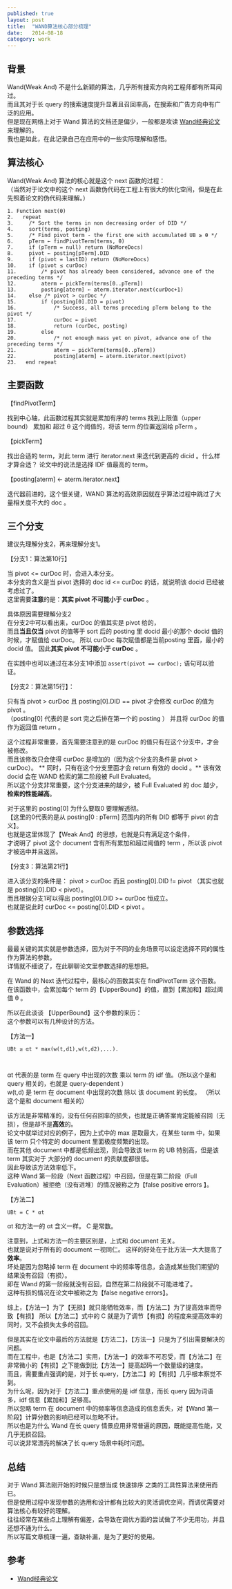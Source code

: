 ```yaml
---
published: true
layout: post
title:  "WAND算法核心部分梳理"
date:   2014-08-18
category: work
---
```


## 背景

Wand(Weak And) 不是什么新颖的算法，几乎所有搜索方向的工程师都有所耳闻过。  
而且其对于长 query 的搜索速度提升显著且召回率高，在搜索和广告方向中有广泛的应用。  
但是现在网络上对于 Wand 算法的文档还是偏少，一般都是攻读 [Wand经典论文]来理解的。  
我也是如此，在此记录自己在应用中的一些实际理解和感悟。  

## 算法核心

Wand(Weak And) 算法的核心就是这个 next 函数的过程：  
（当然对于论文中的这个 next 函数伪代码在工程上有很大的优化空间，但是在此先照着论文的伪代码来理解。）

```
1. Function next(θ)
2.   repeat
3.     /* Sort the terms in non decreasing order of DID */
4.     sort(terms, posting)
5.     /* Find pivot term - the first one with accumulated UB ≥ θ */
6.     pTerm ← findPivotTerm(terms, θ)
7.     if (pTerm = null) return (NoMoreDocs)
8.     pivot ← posting[pTerm].DID
9.     if (pivot = lastID) return (NoMoreDocs)
10.    if (pivot ≤ curDoc)
11.        /* pivot has already been considered, advance one of the preceding terms */
12.        aterm ← pickTerm(terms[0..pTerm])
13.        posting[aterm] ← aterm.iterator.next(curDoc+1)
14.    else /* pivot > curDoc */
15.        if (posting[0].DID = pivot)
16.            /* Success, all terms preceding pTerm belong to the pivot */
17.            curDoc ← pivot
18.            return (curDoc, posting)
19.        else
20.            /* not enough mass yet on pivot, advance one of the preceding terms */
21.            aterm ← pickTerm(terms[0..pTerm])
22.            posting[aterm] ← aterm.iterator.next(pivot)
23.   end repeat
```

## 主要函数

【findPivotTerm】

找到中心轴，此函数过程其实就是累加有序的 terms 找到上限值（upper bound） 累加和 超过 θ 这个阈值的，将该 term 的位置返回给 pTerm 。

【pickTerm】

找出合适的 term，对此 term 进行 iterator.next 来迭代到更高的 dicid 。什么样才算合适？
论文中的说法是选择 IDF 值最高的 term。

【posting[aterm] ← aterm.iterator.next】

迭代器前进的，这个很关键，WAND 算法的高效原因就在乎算法过程中跳过了大量相关度不大的 doc 。  


## 三个分支

建议先理解分支2，再来理解分支1。

【分支1：算法第10行】

当 pivot <= curDoc 时，会进入本分支。  
本分支的含义是当 pivot 选择的 doc id <= curDoc 的话，就说明该 docid 已经被考虑过了。    
这里需要**注意**的是：**其实 pivot 不可能小于 curDoc** 。  

具体原因需要理解分支2  
在分支2中可以看出来，curDoc 的值其实是 pivot 给的，  
而且**当且仅当** pivot 的值等于 sort 后的 posting 里 docid 最小的那个 docid 值的时候，才赋值给 curDoc。
所以 curDoc 每次赋值都是当前posting 里面，最小的 docid 值。
因此**其实 pivot 不可能小于 curDoc** 。

在实践中也可以通过在本分支1中添加 `assert(pivot == curDoc);` 语句可以验证。

【分支2：算法第15行】：

只有当 pivot > curDoc 且 posting[0].DID == pivot 才会修改 curDoc 的值为 pivot 。  
（posting[0] 代表的是 sort 完之后排在第一个的 posting ）
并且将 curDoc 的值作为返回值 return 。  

这个过程非常重要，首先需要注意到的是 curDoc 的值只有在这个分支中，才会被修改。  
而且该修改只会使得 curDoc 是增加的（因为这个分支的条件是 pivot > curDoc）。
** 同时，只有在这个分支里面才会 return 有效的 docid 。**  该有效 docid  会在 WAND 检索的第二阶段被 Full Evaluated。     
所以这个分支非常重要，这个分支进来的越少，被 Full Evaluated 的 doc 越少，**检索的性能越高**。  

对于这里的 posting[0] 为什么要取0 要理解透彻。  
【这里的0代表的是从 posting[0 : pTerm] 范围内的所有 DID 都等于 pivot 的含义】。  
也就是这里体现了【Weak And】的思想，也就是只有满足这个条件，  
才说明了 pivot 这个 document 含有所有累加和超过阈值的 term ，所以该 pivot 才被选中并且返回。  

【分支3：算法第21行】

进入该分支的条件是： pivot > curDoc 而且 posting[0].DID != pivot （其实也就是 posting[0].DID < pivot）。    
而且根据分支1可以得出 posting[0].DID >= curDoc 恒成立。  
也就是说此时 curDoc <= posting[0].DID < pivot 。  


## 参数选择

最最关键的其实就是参数选择，因为对于不同的业务场景可以设定选择不同的属性作为算法的参数。  
详情就不细说了，在此聊聊论文里参数选择的思想把。  

在 Wand 的 Next 迭代过程中，最核心的函数其实在 findPivotTerm 这个函数。  
在该函数中，会累加每个 term 的【UpperBound】的值，直到【累加和】超过阈值 θ  。  

所以在此谈谈 【UpperBound】这个参数的来历：    
这个参数可以有几种设计的方法。  

【方法一】


```
UBt ≥ αt * max(w(t,d1),w(t,d2),...).



```


αt 代表的是 term 在 query 中出现的次数 乘以 term 的 idf 值。（所以这个是和 query 相关的，也就是 query-dependent ）  
w(t,d) 是 term 在 document 中出现的次数 除以 该 document 的长度。 （所以这个是和 document 相关的） 

该方法是非常精准的，没有任何召回率的损失，也就是正确答案肯定能被召回（无损），但是却不是**高效**的。  
论文中就举过对应的例子，因为上式中的 max 是取最大，在某些 term 中，如果该 term 只个特定的 document 里面极度频繁的出现。  
而在其他 document 中都是低频出现，则会导致该 term 的 UB 特别高，但是该 term 其实对于 大部分的 document 的贡献度都很低。  
因此导致该方法效率低下。    
这种 Wand 第一阶段（Next 函数过程）中召回，但是在第二阶段（Full Evaluation）被拒绝（没有进堆）的情况被称之为【false positive errors 】。  


【方法二】

```
UBt = C * αt
```

αt 和方法一的 αt 含义一样。
C 是常数。

注意到，上式和方法一的主要区别是，上式和 document  无关。  
也就是说对于所有的 document 一视同仁。 
这样的好处在于比方法一大大提高了**效率**。  
坏处是因为忽略掉 term 在 document 中的频率等信息，会造成某些我们期望的结果没有召回（有损）。  
即在 Wand 的第一阶段就没有召回，自然在第二阶段就不可能进堆了。  
这种有损的情况在论文中被称之为【false negative errors】。  

综上，【方法一】为了【无损】就只能牺牲效率，而【方法二】为了提高效率而导致【有损】
所以【方法二】式中的 C 就是为了调节【有损】的程度来提高效率的同时，又不会损失太多的召回。  

但是其实在论文中最后的方法就是【方法二】，【方法一】只是为了引出需要解决的问题。  
而在工程中，也是【方法二】实用，【方法一】的效率不可忍受，而【方法二】在非常微小的【有损】之下能做到比【方法一】提高起码一个数量级的速度。    
而且，需要重点强调的是，对于长 query，【方法二】的【有损】几乎根本察觉不到。  
为什么呢，因为对于【方法二】重点使用的是 idf 信息，而长 query 因为词语多，idf 信息【累加和】足够高。  
所以忽略 term 在 document 中的频率等信息造成的信息丢失，对【Wand 第一阶段】计算分数的影响已经可以忽略不计。  
所以也是为什么 Wand 在长 query 情景应用非常普遍的原因，既能提高性能，又几乎无损召回。  
可以说非常漂亮的解决了长 query 场景中耗时问题。  

## 总结

对于 Wand 算法刚开始的时候只是想当成 快速排序 之类的工具性算法来使用而已。  
但是使用过程中发现参数的选用和设计都有比较大的灵活调优空间，而调优需要对算法核心有较好的理解。  
往往经常在某些点上理解有偏差，会导致在调优方面的尝试做了不少无用功，并且还想不通为什么。  
所以写篇文章梳理一遍，查缺补漏，是为了更好的使用。  

## 参考

+ [Wand经典论文]

[Wand经典论文]:http://images.yanyiwu.com/4331f68fcd_wand.pdf
